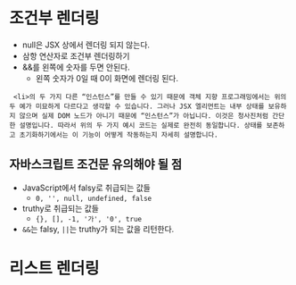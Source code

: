 # 조건부 렌더링

- null은 JSX 상에서 렌더링 되지 않는다.
- 삼항 연산자로 조건부 렌더링하기
- &&를 왼쪽에 숫자를 두면 안된다.
  - 왼쪽 숫자가 0일 때 0이 화면에 렌더링 된다.

```
 <li>의 두 가지 다른 “인스턴스”를 만들 수 있기 때문에 객체 지향 프로그래밍에서는 위의 두 예가 미묘하게 다르다고 생각할 수 있습니다. 그러나 JSX 엘리먼트는 내부 상태를 보유하지 않으며 실제 DOM 노드가 아니기 때문에 “인스턴스”가 아닙니다. 이것은 청사진처럼 간단한 설명입니다. 따라서 위의 두 가지 예시 코드는 실제로 완전히 동일합니다. 상태를 보존하고 초기화하기에서는 이 기능이 어떻게 작동하는지 자세히 설명합니다.
```

## 자바스크립트 조건문 유의해야 될 점

- JavaScript에서 falsy로 취급되는 값들
  - `0, '', null, undefined, false` 
- truthy로 취급되는 값들
  - `{}, [], -1, '가', '0', true`
- `&&`는 falsy, `||`는 truthy가 되는 값을 리턴한다.

# 리스트 렌더링


